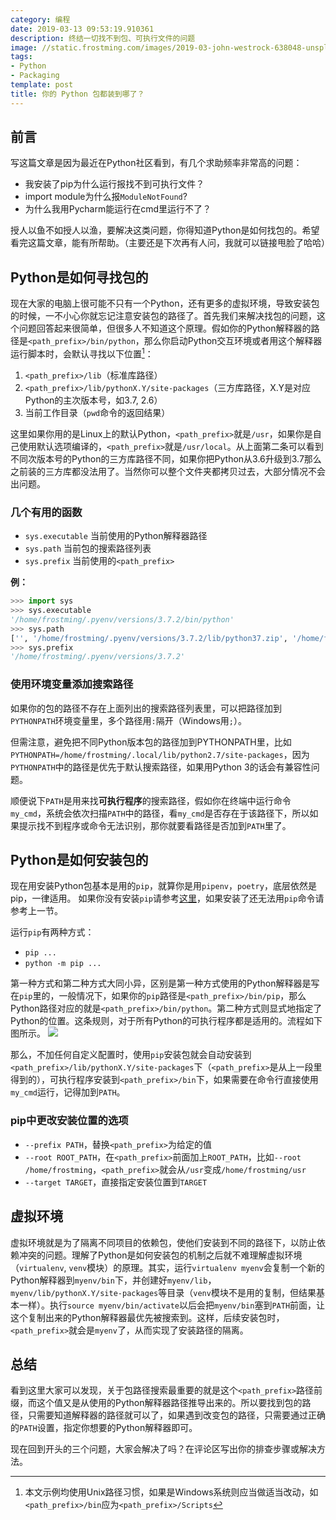 ```yaml
---
category: 编程
date: 2019-03-13 09:53:19.910361
description: 终结一切找不到包、可执行文件的问题
image: //static.frostming.com/images/2019-03-john-westrock-638048-unsplash.jpg
tags:
- Python
- Packaging
template: post
title: 你的 Python 包都装到哪了？
---
```


## 前言
写这篇文章是因为最近在Python社区看到，有几个求助频率非常高的问题：

* 我安装了pip为什么运行报找不到可执行文件？
* import module为什么报`ModuleNotFound`?
* 为什么我用Pycharm能运行在cmd里运行不了？

授人以鱼不如授人以渔，要解决这类问题，你得知道Python是如何找包的。希望看完这篇文章，能有所帮助。（主要还是下次再有人问，我就可以链接甩脸了哈哈）

## Python是如何寻找包的

现在大家的电脑上很可能不只有一个Python，还有更多的虚拟环境，导致安装包的时候，一不小心你就忘记注意安装包的路径了。首先我们来解决找包的问题，这个问题回答起来很简单，但很多人不知道这个原理。假如你的Python解释器的路径是`<path_prefix>/bin/python`，那么你启动Python交互环境或者用这个解释器运行脚本时，会默认寻找以下位置[^1]：

1. `<path_prefix>/lib`（标准库路径）
2. `<path_prefix>/lib/pythonX.Y/site-packages`（三方库路径，X.Y是对应Python的主次版本号，如3.7, 2.6）
3. 当前工作目录（`pwd`命令的返回结果）

这里如果你用的是Linux上的默认Python，`<path_prefix>`就是`/usr`，如果你是自己使用默认选项编译的，`<path_prefix>`就是`/usr/local`。从上面第二条可以看到不同次版本号的Python的三方库路径不同，如果你把Python从3.6升级到3.7那么之前装的三方库都没法用了。当然你可以整个文件夹都拷贝过去，大部分情况不会出问题。

[^1]: 本文示例均使用Unix路径习惯，如果是Windows系统则应当做适当改动，如`<path_prefix>/bin`应为`<path_prefix>/Scripts`

### 几个有用的函数
* `sys.executable` 当前使用的Python解释器路径
* `sys.path` 当前包的搜索路径列表
* `sys.prefix` 当前使用的`<path_prefix>`

**例：**
```python
>>> import sys
>>> sys.executable
'/home/frostming/.pyenv/versions/3.7.2/bin/python'
>>> sys.path
['', '/home/frostming/.pyenv/versions/3.7.2/lib/python37.zip', '/home/frostming/.pyenv/versions/3.7.2/lib/python3.7', '/home/frostming/.pyenv/versions/3.7.2/lib/python3.7/lib-dynload', '/home/frostming/.local/lib/python3.7/site-packages', '/mnt/d/Workspace/pipenv', '/home/frostming/.pyenv/versions/3.7.2/lib/python3.7/site-packages']
>>> sys.prefix
'/home/frostming/.pyenv/versions/3.7.2'
```

### 使用环境变量添加搜索路径

如果你的包的路径不存在上面列出的搜索路径列表里，可以把路径加到`PYTHONPATH`环境变量里，多个路径用`:`隔开（Windows用`;`）。

但需注意，避免把不同Python版本包的路径加到PYTHONPATH里，比如`PYTHONPATH=/home/frostming/.local/lib/python2.7/site-packages`，因为`PYTHONPATH`中的路径是优先于默认搜索路径，如果用Python 3的话会有兼容性问题。

顺便说下`PATH`是用来找**可执行程序**的搜索路径，假如你在终端中运行命令`my_cmd`，系统会依次扫描`PATH`中的路径，看`my_cmd`是否存在于该路径下，所以如果提示找不到程序或命令无法识别，那你就要看路径是否加到`PATH`里了。

## Python是如何安装包的

现在用安装Python包基本是用的`pip`，就算你是用`pipenv`，`poetry`，底层依然是pip，一律适用。
如果你没有安装`pip`请参考[这里](https://pip.pypa.io/en/stable/installing/)，如果安装了还无法用`pip`命令请参考上一节。

运行`pip`有两种方式：
* `pip ...`
* `python -m pip ...`

第一种方式和第二种方式大同小异，区别是第一种方式使用的Python解释器是写在`pip`里的，一般情况下，如果你的`pip`路径是`<path_prefix>/bin/pip`，那么Python路径对应的就是`<path_prefix>/bin/python`。第二种方式则显式地指定了Python的位置。这条规则，对于所有Python的可执行程序都是适用的。流程如下图所示。
![](//static.frostming.com/images/2019-03-pip-flow2.png)

那么，不加任何自定义配置时，使用`pip`安装包就会自动安装到`<path_prefix>/lib/pythonX.Y/site-packages`下（`<path_prefix>`是从上一段里得到的），可执行程序安装到`<path_prefix>/bin`下，如果需要在命令行直接使用`my_cmd`运行，记得加到`PATH`。

### pip中更改安装位置的选项

* `--prefix PATH`，替换`<path_prefix>`为给定的值
* `--root ROOT_PATH`，在`<path_prefix>`前面加上`ROOT_PATH`，比如`--root /home/frostming`，`<path_prefix>`就会从`/usr`变成`/home/frostming/usr`
* `--target TARGET`，直接指定安装位置到`TARGET`

## 虚拟环境

虚拟环境就是为了隔离不同项目的依赖包，使他们安装到不同的路径下，以防止依赖冲突的问题。理解了Python是如何安装包的机制之后就不难理解虚拟环境（`virtualenv`, `venv`模块）的原理。其实，运行`virtualenv myenv`会复制一个新的Python解释器到`myenv/bin`下，并创建好`myenv/lib`，`myenv/lib/pythonX.Y/site-packages`等目录（`venv`模块不是用的复制，但结果基本一样）。执行`source myenv/bin/activate`以后会把`myenv/bin`塞到`PATH`前面，让这个复制出来的Python解释器最优先被搜索到。这样，后续安装包时，`<path_prefix>`就会是`myenv`了，从而实现了安装路径的隔离。

## 总结

看到这里大家可以发现，关于包路径搜索最重要的就是这个`<path_prefix>`路径前缀，而这个值又是从使用的Python解释器路径推导出来的。所以要找到包的路径，只需要知道解释器的路径就可以了，如果遇到改变包的路径，只需要通过正确的`PATH`设置，指定你想要的Python解释器即可。

现在回到开头的三个问题，大家会解决了吗？在评论区写出你的排查步骤或解决方法。
